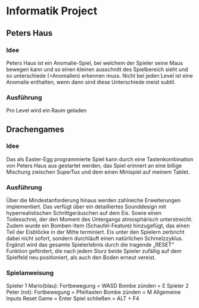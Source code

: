 # Informatik Project
## Peters Haus
### Idee
Peters Haus ist ein Anomalie-Spiel, bei welchem der Spieler seine Maus bewegen kann und so einen kleinen ausschnitt des Spielbereich sieht und so unterschiede (=Anomalien) erkennen muss. Nicht bei jeden Level ist eine Anomalie enthalten, wenn dann sind diese Unterschiede meist subtil.

### Ausführung
Pro Level wird ein Raum geladen 

## Drachengames
### Idee
Das als Easter-Egg programmierte Spiel kann durch eine Tastenkombination von Peters Haus aus gestartet werden, das Spiel erinnert an eine billige Mischung zwischen SuperTux und dem einen Minispiel auf meinem Tablet.

### Ausführung
Über die Mindestanforderung hinaus werden zahlreiche Erweiterungen implementiert. Das verfügt über ein detailliertes Sounddesign mit hyperrealistischen Schrittgeräuschen auf dem Eis. Sowie einen Todesschrei, der den Moment des Untergangs atmosphärisch unterstreicht. Zudem wurde ein Bomben-Item (Schaufel-Feature) hinzugefügt, das einen Teil der Eisblöcke in der Mitte terminiert. Eis unter den Spielern zerbricht dabei nicht sofort, sondern durchläuft einen natürlichen Schmelzzyklus. Ergänzt wird das gesamte Spielerlebnis durch die tragende „RESET“ Funktion gefördert, die nach jedem Sturz beide Spieler zufällig auf dem Spielfeld neu positioniert, als auch den Boden erneut vereist. 

### Spielanweisung
Spieler 1 Mario(blau):
Fortbewegung = WASD
Bombe zünden = E
Spieler 2 Peter (rot):
Fortbewegung = Pfeiltasten
Bombe zünden = M 
Allgemeine Inputs
Reset Game = Enter
Spiel schließen = ALT + F4
